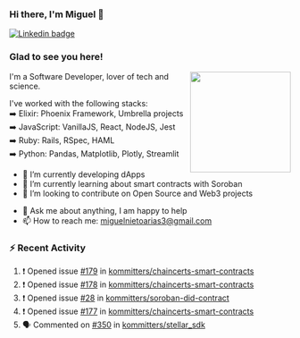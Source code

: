 ### Hi there, I'm Miguel 👋

<a href="https://linkedin.com/in/miguelnietoa/" target="_blank" rel="noopener noreferrer">
  <img src="https://img.shields.io/badge/-LinkedIn-0e76a8?style=flat-square&logo=Linkedin&logoColor=white" alt="Linkedin badge">
</a>
<!-- [![Website Badge](https://img.shields.io/badge/Website-3b5998?style=flat-square&logo=google-chrome&logoColor=white)](#notavailablenow#) 

<img src="https://i.imgur.com/tbrLrt5.gif" width=400 alt="Coding GIF" align="right"/>
-->


### Glad to see you here!
<a href="https://github.com/miguelnietoa"><img src="https://github-readme-stats-git-masterrstaa-rickstaa.vercel.app/api?username=miguelnietoa&show_icons=true&hide_border=true&count_private=true&include_all_commits=true&theme=tokyonight" height="180em" align="right"/></a>
I'm a Software Developer, lover of tech and science. 

I've worked with the following stacks:\
➡️ Elixir: Phoenix Framework, Umbrella projects\
➡️ JavaScript: VanillaJS, React, NodeJS, Jest\
➡️ Ruby: Rails, RSpec, HAML\
➡️ Python: Pandas, Matplotlib, Plotly, Streamlit

- 🔭 I’m currently developing dApps
- 🌱 I’m currently learning about smart contracts with Soroban
- 👯 I’m looking to contribute on Open Source and Web3 projects
<!-- 
- 😄 I just finished a Machine Learning course! 
- 🤔 I’m looking for help with ...
-->
- 💬 Ask me about anything, I am happy to help
- 📫 How to reach me: miguelnietoarias3@gmail.com


### ⚡ Recent Activity

<!--START_SECTION:activity-->
1. ❗ Opened issue [#179](https://github.com/kommitters/chaincerts-smart-contracts/issues/179) in [kommitters/chaincerts-smart-contracts](https://github.com/kommitters/chaincerts-smart-contracts)
2. ❗ Opened issue [#178](https://github.com/kommitters/chaincerts-smart-contracts/issues/178) in [kommitters/chaincerts-smart-contracts](https://github.com/kommitters/chaincerts-smart-contracts)
3. ❗ Opened issue [#28](https://github.com/kommitters/soroban-did-contract/issues/28) in [kommitters/soroban-did-contract](https://github.com/kommitters/soroban-did-contract)
4. ❗ Opened issue [#177](https://github.com/kommitters/chaincerts-smart-contracts/issues/177) in [kommitters/chaincerts-smart-contracts](https://github.com/kommitters/chaincerts-smart-contracts)
5. 🗣 Commented on [#350](https://github.com/kommitters/stellar_sdk/issues/350#issuecomment-1920062764) in [kommitters/stellar_sdk](https://github.com/kommitters/stellar_sdk)
<!--END_SECTION:activity-->
